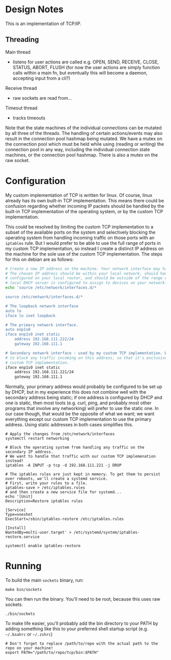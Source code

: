 # Design Notes

This is an implementation of TCP/IP.

##  Threading

Main thread

- listens for user actions are called e.g. OPEN, SEND, RECEIVE, CLOSE, STATUS, ABORT, FLUSH
  (for now the user actions are simply function calls within a main fn, but eventually this will become a daemon, accepting input from a cli?)

Receive thread

- raw sockets are read from...

Timeout thread

- tracks timeouts

Note that the state machines of the individual connections can be mutated by all three of the threads. The handling of certain actions/events may also result in the connection pool hashmap being mutated. We have a mutex on the connection pool which must be held while using (reading or writing) the connection pool in any way, including the individual connection state machines, or the connection pool hashmap.
There is also a mutex on the raw socket.

# Configuration

My custom implementation of TCP is written for linux. Of course, linux already has its own built-in TCP implementation. This means there could be confusion regarding whether incoming IP packets should be handled by the built-in TCP implementation of the operating system, or by the custom TCP implementation.

This could be resolved by limiting the custom TCP implementation to a subset of the available ports on the system and selectively blocking the operating system from handling incoming traffic on those ports with an `iptables` rule. But I would prefer to be able to use the full range of ports in my custom TCP implementation, so instead I create a distinct IP address on the machine for the sole use of the custom TCP implementation. The steps for this on debian are as follows:

```sh
# Create a new IP address on the machine. Your network interface may have a different name.
# The chosen IP address should be within your local network, should have the same subnet mask
# configured on your local router, and should be outside of the range of addresses that your
# local DHCP server is configured to assign to devices on your network. You'll need to run this as root.
echo 'source /etc/network/interfaces.d/*

source /etc/network/interfaces.d/*

# The loopback network interface
auto lo
iface lo inet loopback

# The primary network interface.
auto enp1s0
iface enp1s0 inet static
    address 192.168.111.222/24
    gateway 192.168.111.1

# Secondary network interface - used by my custom TCP implementation. We'll set up iptables
# to block any traffic incoming on this address, so that it's exclusively handled by our
# custom TCP implementation.
iface enp1s0 inet static
    address 192.168.111.221/24
    gateway 192.168.111.1
```

Normally, your primary address would probably be configured to be set up by DHCP, but in my experience this does not combine well with the secondary address being static; if one address is configured by DHCP and one is static, then most tools (e.g. curl, ping, and probably most other programs that involve any networking) will prefer to use the static one. In our case though, that would be the opposite of what we want; we want everything except our custom TCP implementation to use the primary address. Using static addresses in both cases simplifies this.

```
# Apply the changes from /etc/network/interfaces
systemctl restart networking

# Block the operating system from handling any traffic on the secondary IP address.
# We want to handle that traffic with our custom TCP implemenation instead!
iptables -A INPUT -p tcp -d 192.168.111.221 -j DROP

# The iptables rules are just kept in memory. To get them to persist over reboots, we'll create a systemd service.
# First, write your rules to a file.
iptables-save > /etc/iptables.rules
# and then create a new service file for systemd...
echo '[Unit]
Description=Restore iptables rules

[Service]
Type=oneshot
ExecStart=/sbin/iptables-restore /etc/iptables.rules

[Install]
WantedBy=multi-user.target' > /etc/systemd/system/iptables-restore.service

systemctl enable iptables-restore
```


#  Running


To build the main `sockets` binary, run:

```
make bin/sockets
```

You can then run the binary. You'll need to be root, because this uses raw sockets.

```
./bin/sockets
```

To make life easier, you'll probably add the bin directory to your PATH by adding something like this to your preferred shell startup script (e.g. `~/.bsahrc` or `~/.zshrc`)

```
# Don't forget to replace /path/to/repo with the actual path to the repo on your machine!
export PATH="/path/to/repo/tcp/bin:$PATH"
```